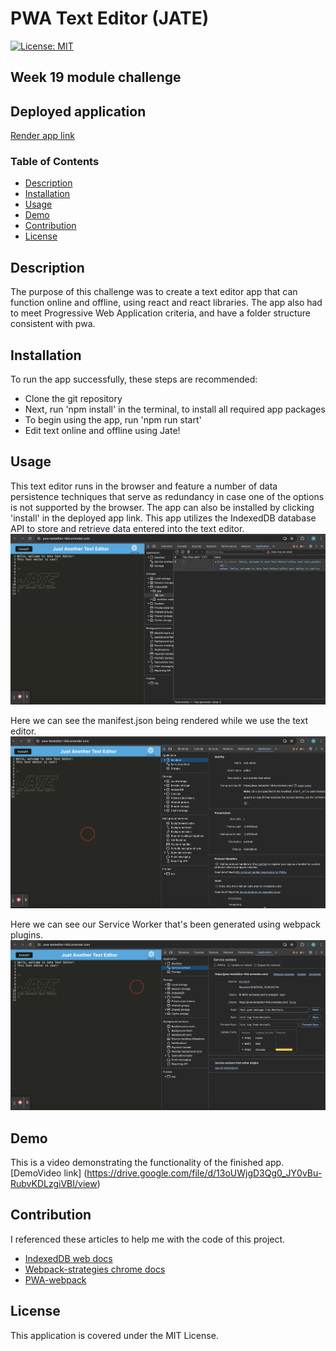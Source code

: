 # PWA Text Editor (JATE)
[![License: MIT](https://img.shields.io/badge/License-MIT-green.svg)](https://opensource.org/licenses/MIT)
## Week 19 module challenge 

## Deployed application
[Render app link](https://pwa-texteditor-l4id.onrender.com/)

### Table of Contents
  - [Description](#description)
  - [Installation](#installation)
  - [Usage](#usage)
  - [Demo](#demo)
  - [Contribution](#contribution)
  - [License](#license)

## Description
The purpose of this challenge was to create a text editor app that can function online and offline, using react and react libraries. The app also had to meet Progressive Web Application criteria, and have a folder structure consistent with pwa. 

## Installation 
To run the app successfully, these steps are recommended:
- Clone the git repository
- Next, run 'npm install' in the terminal, to install all required app packages
- To begin using the app, run 'npm run start'
- Edit text online and offline using Jate!
  
## Usage
This text editor runs in the browser and feature a number of data persistence techniques that serve as redundancy in case one of the options is not supported by the browser. The app can also be installed by clicking 'install' in the deployed app link. 
This app utilizes the IndexedDB database API to store and retrieve data entered into the text editor.  
![IndexedDB functionality](./assets/images/indexedDB.png)

Here we can see the manifest.json being rendered while we use the text editor.
![ManifestJSON functionality](./assets/images/manifestJson.png)

Here we can see our Service Worker that's been generated using webpack plugins.
![Service Worker functionality](./assets/images/serviceWorker.png)

## Demo 
This is a video demonstrating the functionality of the finished app. 
[DemoVideo link] (https://drive.google.com/file/d/13oUWjgD3Qg0_JY0vBu-RubvKDLzgiVBI/view)

## Contribution
I referenced these articles to help me with the code of this project.
- [IndexedDB web docs](https://developer.mozilla.org/en-US/docs/Web/API/IndexedDB_API/Using_IndexedDB)
- [Webpack-strategies chrome docs](https://developer.chrome.com/docs/workbox/modules/workbox-strategies)
- [PWA-webpack](https://webpack.js.org/guides/progressive-web-application/)

## License
This application is covered under the MIT License.
